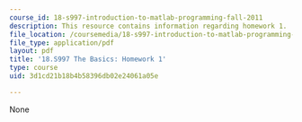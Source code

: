 ```yaml
---
course_id: 18-s997-introduction-to-matlab-programming-fall-2011
description: This resource contains information regarding homework 1.
file_location: /coursemedia/18-s997-introduction-to-matlab-programming-fall-2011/3d1cd21b18b4b58396db02e24061a05e_MIT18_S997F11_Homework_1.pdf
file_type: application/pdf
layout: pdf
title: '18.S997 The Basics: Homework 1'
type: course
uid: 3d1cd21b18b4b58396db02e24061a05e

---
```

None